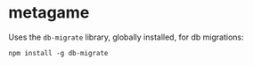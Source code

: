 # metagame

Uses the `db-migrate` library, globally installed, for db migrations:

```
npm install -g db-migrate
```
